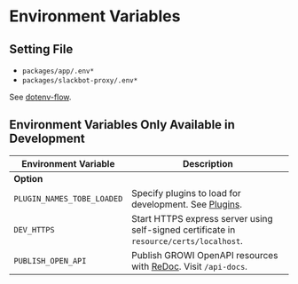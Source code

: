 # Environment Variables

## Setting File

* `packages/app/.env*`
* `packages/slackbot-proxy/.env*`

See [dotenv-flow](https://github.com/kerimdzhanov/dotenv-flow).

## Environment Variables Only Available in Development

|Environment Variable|Description|
|---|---|
| **Option** ||
|`PLUGIN_NAMES_TOBE_LOADED`|Specify plugins to load for development. See [Plugins](/en/dev/plugin/architecture.html).|
|`DEV_HTTPS`|Start HTTPS express server using self-signed certificate in `resource/certs/localhost`.|
|`PUBLISH_OPEN_API`| Publish GROWI OpenAPI resources with [ReDoc](https://github.com/Redocly/redoc). Visit `/api-docs`.|
